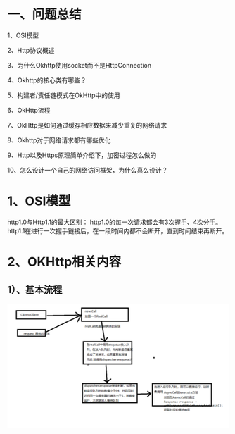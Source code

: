 # 一、问题总结
1、OSI模型

2、Http协议概述

3、为什么Okhttp使用socket而不是HttpConnection

4、Okhttp的核心类有哪些？

5、构建者/责任链模式在OkHttp中的使用

6、OkHttp流程

7、OkHttp是如何通过缓存相应数据来减少重复的网络请求

8、Okhttp对于网络请求都有哪些优化

9、Http以及Https原理简单介绍下，加密过程怎么做的

10、怎么设计一个自己的网络访问框架，为什么真么设计？

# 1、OSI模型
http1.0与Http1.1的最大区别：
http1.0的每一次请求都会有3次握手、4次分手。
http1.1在进行一次握手链接后，在一段时间内都不会断开，直到时间结束再断开。
# 2、OKHttp相关内容
## 1）、基本流程
![Okhttp基本流程]( https://github.com/h616016784/android_qesAndSumUp/raw/master/vippic/okhttp基本流程.png )











